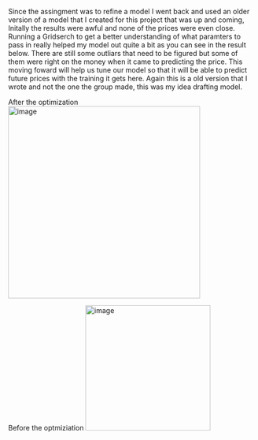 Since the assingment was to refine a model I went back and used an older version of a model that I created for this project that was up and coming, Initally the results were awful and none of the prices were even close. Running a Gridserch to get a better understanding of what paramters to pass in really helped my model out quite a bit as you can see in the result below. There are still some outliars that need to be figured but some of them were right on the money when it came to predicting the price. This moving foward will help us tune our model so that it will be able to predict future prices with the training it gets here. Again this is a old version that I wrote and not the one the group made, this was my idea drafting model. 


After the optimization
<img width="390" alt="image" src="https://github.com/user-attachments/assets/07d25a97-bc8b-4c40-9862-0082f21f1aa3">

Before the optmiziation 
<img width="254" alt="image" src="https://github.com/user-attachments/assets/670ebc93-1fe5-4ad6-9816-58e46c69caa1">

